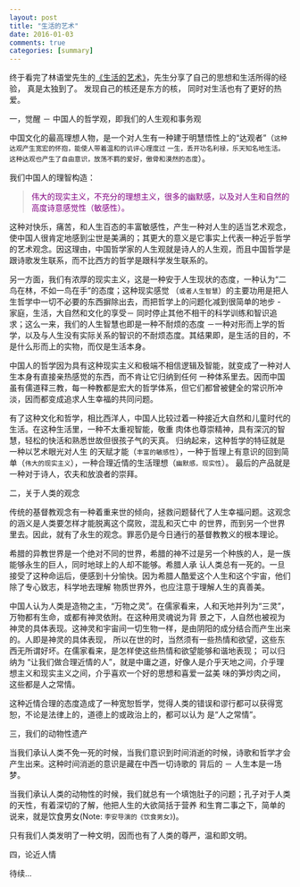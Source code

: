 ```yaml
---
layout: post
title: "生活的艺术"
date: 2016-01-03
comments: true
categories: [summary]
---
```

终于看完了林语堂先生的[《生活的艺术》](http://book.douban.com/subject/1017626/)，先生分享了自己的思想和生活所得的经验，
真是太独到了。 发现自己的核还是东方的核， 同时对生活也有了更好的热爱。

一，觉醒 － 中国人的哲学观，即我们的人生观和事务观

中国文化的最高理想人物，是一个对人生有一种建于明慧悟性上的“达观者”（<small>这种达观产生宽宏的怀抱，能使人带着温和的讥评心理度过
一生，丢开功名利禄，乐天知名地生活。这种达观也产生了自由意识，放荡不羁的爱好，傲骨和漠然的态度</small>）。

我们中国人的理智构造：
><font color="#800080">伟大的现实主义，不充分的理想主义，很多的幽默感，以及对人生和自然的高度诗意感觉性（敏感性）。</font>

这种对快乐，痛苦，和人生百态的丰富敏感性，产生一种对人生的适当艺术观念，使中国人很肯定地感到尘世是美满的；其更大的意义是它事实上代表一种近乎哲学的艺术观念。因这理由，中国哲学家的人生观就是诗人的人生观，而且中国哲学是跟诗歌发生联系，而不比西方的哲学是跟科学发生联系的。

另一方面，我们有浓厚的现实主义，这是一种安于人生现状的态度，一种认为“二鸟在林，不如一鸟在手”的态度；这种现实感觉
（<small>或者人生智慧</small>）的主要功用是把人生哲学中一切不必要的东西摒除出去，而把哲学上的问题化减到很简单的地步 - 家庭，生活，大自然和文化的享受－ 同时停止其他不相干的科学训练和智识追求；这么一来，我们的人生智慧也即是一种不耐烦的态度 －一种对形而上学的哲学，以及与人生没有实际关系的智识的不耐烦态度。其结果即，是生活的目的，不是什么形而上的实物，而仅是生活本身。

中国人的哲学因为具有这种现实主义和极端不相信逻辑及智能，就变成了一种对人生本身有直接亲热感觉的东西，而不肯让它归纳到任何
一种体系里去。因而中国虽有儒道释三教，每一种教都是宏大的哲学体系，但它们都曾被健全的常识所冲淡，因而都变成追求人生幸福的共同问题。

有了这种文化和哲学，相比西洋人，中国人比较过着一种接近大自然和儿童时代的生活。在这种生活里，一种不太重视智能，敬重
肉体也尊崇精神，具有深沉的智慧，轻松的快活和熟悉世故但很孩子气的天真。 归纳起来，这种哲学的特征就是一种以艺术眼光对人生
的天赋才能（<small>丰富的敏感性</small>），一种于哲理上有意识的回到简单（<small>伟大的现实主义</small>），一种合理近情的生活理想（<small>幽默感，现实性</small>）。 最后的产品就是一种对于诗人，农夫和放浪者的崇拜。

二，关于人类的观念

传统的基督教观念有一种着重来世的倾向，拯救问题替代了人生幸福问题。这观念的涵义是人类要怎样才能脱离这个腐败，混乱和灭亡中
的世界，而到另一个世界里去。因此，就有了永生的观念。罪恶仍是今日通行的基督教教义的根本理论。

希腊的异教世界是一个绝对不同的世界，希腊的神不过是另一个种族的人，是一族能够永生的巨人，同时地球上的人却不能够。希腊人承
认人类总有一死的。一旦接受了这种命运后，便感到十分愉快。因为希腊人酷爱这个人生和这个宇宙，他们除了专心致志，科学地去理解
物质世界外，也应注意于理解人生的真善美。

中国人认为人类是造物之主，“万物之灵”。在儒家看来，人和天地并列为“三灵”，万物都有生命，或都有神灵依附。在这种用灵魂说为背
景之下，人自然也被视为神灵的具体表现。这神灵和宇宙间一切生物一样，是由阴阳的成分结合而产生出来的。人即是神灵的具体表现，
所以在世的时，当然须有一些热情和欲望，这些东西无所谓好坏。在儒家看来，是怎样使这些热情和欲望能够和谐地表现； 可以归纳为
“让我们做合理近情的人”，就是中庸之道，好像人是介乎天地之间，介乎理想主义和现实主义之间，介乎喜欢一个好的思想和喜爱一盆美
味的笋炒肉之间，这些都是人之常情。

这种近情合理的态度造成了一种宽恕哲学，觉得人类的错误和谬行都可以获得宽恕，不论是法律上的，道德上的或政治上的，都可以认为
是“人之常情”。

三，我们的动物性遗产

当我们承认人类不免一死的时候，当我们意识到时间消逝的时候，诗歌和哲学才会产生出来。这种时间消逝的意识是藏在中西一切诗歌的
背后的 － 人生本是一场梦。

当我们承认人类的动物性的时候，我们就总有一个填饱肚子的问题；孔子对于人类的天性，有着深切的了解，他把人生的大欲简括于营养
和生育二事之下，简单的说来，就是饮食男女(Note: <small>李安导演的《饮食男女》</small>)。

只有我们人类发明了一种文明，因而也有了人类的尊严，温和即文明。

四，论近人情

待续...
